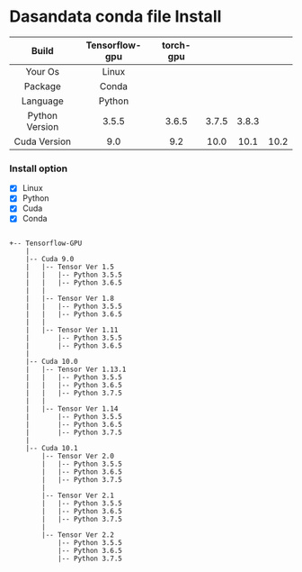 # Dasandata conda file Install


| Build           | Tensorflow-gpu  | torch-gpu |         |         |         |
| :-------------: | :-------------: | :-------: | :-----: | :-----: | :-----: |
| Your Os         | Linux                                                 |||||
| Package         | Conda                                                 |||||
| Language        | Python                                                |||||
| Python Version  | 3.5.5           | 3.6.5     |  3.7.5  |  3.8.3  |         |
| Cuda Version    | 9.0             |  9.2      | 10.0    | 10.1    | 10.2    |

### Install option

- [x] Linux
- [x] Python
- [x] Cuda
- [x] Conda

```

+-- Tensorflow-GPU
    |
    |-- Cuda 9.0
    |   |-- Tensor Ver 1.5
    |   |   |-- Python 3.5.5
    |   |   |-- Python 3.6.5
    |   |
    |   |-- Tensor Ver 1.8
    |   |   |-- Python 3.5.5
    |   |   |-- Python 3.6.5
    |   |
    |   |-- Tensor Ver 1.11
    |       |-- Python 3.5.5
    |       |-- Python 3.6.5
    |
    |-- Cuda 10.0        
    |   |-- Tensor Ver 1.13.1
    |   |   |-- Python 3.5.5
    |   |   |-- Python 3.6.5
    |   |   |-- Python 3.7.5
    |   |
    |   |-- Tensor Ver 1.14
    |       |-- Python 3.5.5
    |       |-- Python 3.6.5
    |       |-- Python 3.7.5
    |
    |-- Cuda 10.1
        |-- Tensor Ver 2.0
        |   |-- Python 3.5.5
        |   |-- Python 3.6.5
        |   |-- Python 3.7.5
        |
        |-- Tensor Ver 2.1
        |   |-- Python 3.5.5
        |   |-- Python 3.6.5
        |   |-- Python 3.7.5
        |
        |-- Tensor Ver 2.2
            |-- Python 3.5.5
            |-- Python 3.6.5
            |-- Python 3.7.5

```
